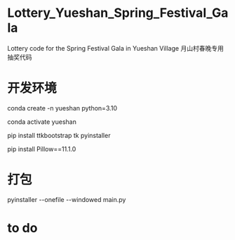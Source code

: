 # Lottery_Yueshan_Spring_Festival_Gala
Lottery code for the Spring Festival Gala in Yueshan Village
月山村春晚专用抽奖代码


# 开发环境
conda create -n yueshan python=3.10

conda activate yueshan

pip install ttkbootstrap tk pyinstaller

pip install Pillow==11.1.0

# 打包
pyinstaller --onefile --windowed main.py

# to do
